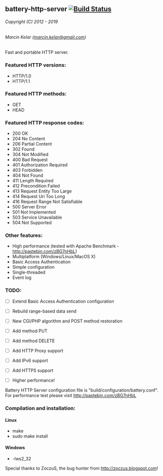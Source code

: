 ## battery-http-server [![Build Status](https://travis-ci.org/OrionExplorer/battery-http-server.png?branch=master)](https://travis-ci.org/OrionExplorer/battery-http-server)
###### Copyright (C) 2012 - 2019
###### Marcin Kelar (marcin.kelar@gmail.com)

Fast and portable HTTP server.

### Featured HTTP versions:
* HTTP/1.0
* HTTP/1.1

### Featured HTTP methods:
* GET
* HEAD

### Featured HTTP response codes:
* 200 OK
* 204 No Content
* 206 Partial Content
* 302 Found
* 304 Not Modified
* 400 Bad Request
* 401 Authorization Required
* 403 Forbidden
* 404 Not Found
* 411 Length Required
* 412 Precondition Failed
* 413 Request Entity Too Large
* 414 Request Uri Too Long
* 416 Request Range Not Satisfiable
* 500 Server Error
* 501 Not Implemented
* 503 Service Unavailable
* 504 Not Supported

### Other features:
* High performance (tested with Apache Benchmark - http://pastebin.com/zBG7nHbL)
* Multiplatform (Windows/Linux/MacOS X)
* Basic Access Authentication
* Simple configuration
* Single-threaded
* Event log

### TODO:
- [ ] Extend Basic Access Authentication configuration
- [ ] Rebuild range-based data send
- [ ] New CGI/PHP algorithm and POST method restoration
- [ ] Add method PUT
- [ ] Add method DELETE
- [ ] Add HTTP Proxy support
- [ ] Add IPv6 support
- [ ] Add HTTPS support
- [ ] Higher performance!



Battery HTTP Server configuration file is  "build/configuration/battery.conf".
For performance test please visit http://pastebin.com/zBG7nHbL

### Compilation and installation:
#### Linux
* make
* sudo make install

#### Windows 
* -lws2_32


Special thanks to ZoczuS, the bug hunter from http://zoczus.blogspot.com!
